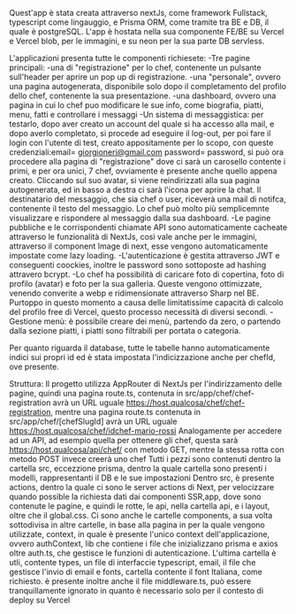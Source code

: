 Quest'app è stata creata attraverso nextJs, come framework Fullstack, typescript come lingauggio, e Prisma ORM, come tramite tra BE e DB, il quale è postgreSQL.
L'app è hostata nella sua componente FE/BE su Vercel e Vercel blob, per le immagini, e su neon per la sua parte DB servless.

L'applicazioni presenta tutte le componenti richiesete:
-Tre pagine principali:
-una di "registrazione" per lo chef, contenente un pulsante sull'header per aprire un pop up di registrazione.
-una "personale", ovvero una pagina autogenerata, disponibile solo dopo il completamento del profilo dello chef, contenente la sua presentazione.
-una dashboard, ovvero una pagina in cui lo chef puo modificare le sue info, come biografia, piatti, menu, fatti e controllare i messaggi
-Un sistema di messaggistica: per testarlo, dopo aver creato un account del quale si ha accesso alla mail, e dopo averlo completato, si procede ad eseguire il log-out, per poi fare il login con l'utente di test, creato appositamente per lo scopo, con queste credenziali:email= giorgioneri@gmail.com password= password, si può ora procedere alla pagina di "registrazione" dove ci sarà un carosello contente i primi, e per ora unici, 7 chef, ovviamente è presente anche quello appena creato. Cliccando sul suo avatar, si viene reindirizzati alla sua pagina autogenerata, ed in basso a destra ci sarà l'icona per aprire la chat. Il destinatario del messaggio, che sia chef o user, riceverà una mail di notifca, contenente il testo del messaggio. Lo chef può molto più semplicemnte visualizzare e rispondere al messaggio dalla sua dashboard.
-Le pagine pubbliche e le corrispondenti chiamate API sono automaticamente cacheate attraverso le funzionalità di NextJs, così vale anche per le immagini, attraverso il component Image di next, esse vengono automaticamente impostate come lazy loading.
-L'autenticazione è gestita attraverso JWT e conseguenti coockies, inoltre le password sono sottoposte ad hashing attravero bcrypt.
-Lo chef ha possibilità di caricare foto di copertina, foto di profilo (avatar) e foto per la sua galleria. Queste vengono ottimizzate, venendo converite a webp e ridimensionate attraverso Sharp nel BE. Purtoppo in questo momento a causa delle limitatissime capacità di calcolo del profilo free di Vercel, questo processo necessità di diversi secondi.
-Gestione menù: è possibile creare dei menù, partendo da zero, o partendo dalla sezione piatti, i piatti sono filtrabili per portata o categoria.

Per quanto riguarda il database, tutte le tabelle hanno automaticamente indici sui propri id ed è stata impostata l'indicizzazione anche per chefId, ove presente.

Struttura:
Il progetto utilizza AppRouter di NextJs per l'indirizzamento delle pagine, quindi una pagina route.ts, contenuta in src/app/chef/chef-registration avrà un URL uguale https://host.qualcosa/chef/chef-registration, mentre una pagina route.ts contenuta in src/app/chef/[chefSlugId] avrà un URL uguale https://host.qualcosa/chef/idchef-mario-rossi
Analogamente per accedere ad un API, ad esempio quella per ottenere gli chef, questa sarà https://host.qualcosa/api/chef/ con metodo GET, mentre la stessa rotta con metodo POST invece creerà uno chef
Tutti i pezzi sono contenuti dentro la cartella src, eccezzione prisma, dentro la quale cartella sono presenti i modelli, rappresentanti il DB e le sue impostazioni
Dentro src, è presente actions, dentro la quale ci sono le server actions di Next, per velocizzare quando possible la richiesta dati dai componenti SSR,app, dove sono contenute le pagine, e quindi le rotte, le api, nella cartella api, e i layout, oltre che il global.css. Ci sono anche le cartelle components, a sua volta sottodivisa in altre cartelle, in base alla pagina in per la quale vengono utilizzate, context, in quale è presente l'unico context dell'applicazione, ovvero authContext, lib che contiene i file che inizializzano prisma e axios oltre auth.ts, che gestisce le funzioni di autenticazione. L'ultima cartella è utli, contente types, un file di interfaccie typescript, email, il file che gestisce l'invio di email e fonts, cartella contente il font Italiana, come richiesto.
è presente inoltre anche il file middleware.ts, può essere tranquillamente ignorato in quanto è necessario solo per il contesto di deploy su Vercel
